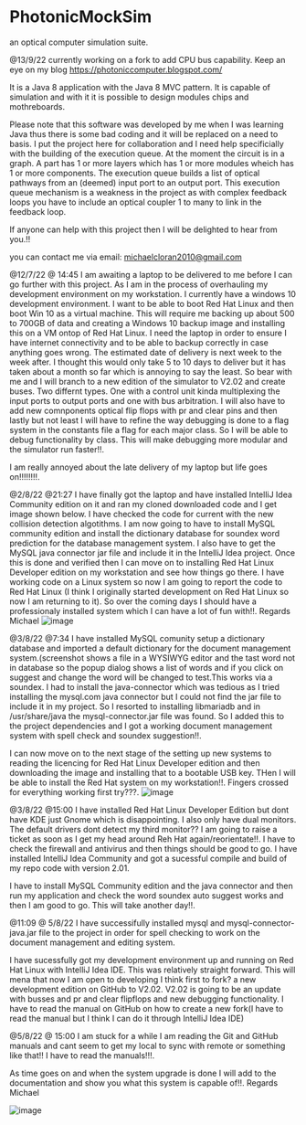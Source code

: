 # PhotonicMockSim
an optical computer simulation suite.

@13/9/22 currently working on a fork to add CPU bus capability. Keep an eye on my blog https://photoniccomputer.blogspot.com/

It is a Java 8 application with the Java 8 MVC pattern. It is capable of simulation and with it it is possible to design modules chips and mothreboards.

Please note that this software was developed by me when I was learning Java thus there is some bad coding and it will be replaced on a need to basis. I put the project 
here for collaboration and I need help specificially with the building of the execution queue. At the moment the circuit is in a graph. A part has 1 or more layers
which has 1 or more modules wheich has 1 or more components. The execution queue builds a list of optical pathways from an (deemed) input port to an output port. This
execution queue mechanism is a weakness in the project as with complex feedback loops you have to include an optical coupler 1 to many to link in the feedback loop.

If anyone can help with this project then I will be delighted to hear from you.!!

you can contact me via email: michaelcloran2010@gmail.com

@12/7/22 @ 14:45
I am awaiting a laptop to be delivered to me before I can go further with this project. As I am in the process of overhauling my development environment on my workstation. I currently have a windows 10 development environment. I want to be able to boot Red Hat Linux and then boot Win 10 as a virtual machine. This will require me backing up about 500 to 700GB of data and creating a Windows 10 backup image and installing this on a VM ontop of Red Hat Linux. I need the laptop in order to ensure I have internet connectivity and to be able to backup correctly in case anything goes wrong. The estimated date of delivery is next week to the week after. I thought this would only take 5 to 10 days to deliver but it has taken about a month so far which is annoying to say the least. So bear with me and I will branch to a new edition of the simulator to V2.02 and create buses. Two differnt types. One with a control unit kinda multiplexing the input ports to output ports and one with bus arbitration. I will also have to add new comnponents optical flip flops with pr and clear pins and then lastly but not least I will have to refine the way debugging is done to a flag system in the constants file a flag for each major class. So I will be able to debug functionality by class. This will make debugging more modular and the simulator run faster!!.

I am really annoyed about the late delivery of my laptop but life goes on!!!!!!!!.

@2/8/22 @21:27
I have finally got the laptop and have installed IntelliJ Idea Community edition on it and ran my cloned downloaded code and I get image shown below. I have checked the code for current with the new collision detection algotithms. I am now going to have to install MySQL community edition and install the dictionary database for soundex word prediction for the database management system. I also have to get the MySQL java connector jar file and include it in the IntelliJ Idea project. Once this is done and verified then I can move on to installing Red Hat Linux Developer edition on my workstation and see how things go there. I have working code on a Linux system so now I am going to report the code to Red Hat Linux (I think I originally started development on Red Hat Linux so now I am returning to it). So over the coming days I should have a professionaly installed system which I can have a lot of fun with!!.
Regards Michael
![image](https://user-images.githubusercontent.com/107754541/182467258-2d4a64a7-5bea-41b3-97b5-7426bbf0da98.png)


@3/8/22 @7:34
I have installed MySQL comunity setup a dictionary database and imported a default dictionary for the document management system.(screenshot shows a file in a WYSIWYG editor and the tast word not in database so the popup dialog shows a list of words and if you click on suggest and change the word will be changed to test.This works via a soundex. I had to install the java-connector which was tedious as I tried installing the mysql.com java connector but I could not find the jar file to include it in my project. So I resorted to installing libmariadb and in /usr/share/java the mysql-connector.jar file was found. So I added this to the project dependencies and I got a working document management system with spell check and soundex suggestion!!.

I can now move on to the next stage of the setting up new systems to reading the licencing for Red Hat Linux Developer edition and then downloading the image and installing that to a bootable USB key. THen I will be able to install the Red Hat system on my workstation!!. Fingers crossed for everything working first try???.
![image](https://user-images.githubusercontent.com/107754541/182541023-28718383-5d6a-46b5-af7d-8bf253b0836d.png)

@3/8/22 @15:00
I have installed Red Hat Linux Developer Edition but dont have KDE just Gnome which is disappointing. I also only have dual monitors. The default drivers dont detect my third monitor?? I am going to raise a ticket as soon as I get my head around Reh Hat again/reorientate!!. I have to check the firewall and antivirus and then things should be good to go. I have installed IntelliJ Idea Community and got a sucessful compile and build of my repo code with version 2.01.

I have to install MySQL Community edition and the java connector and then run my application and check the word soundex auto suggest works and then I am good to go. This will take another day!!.

@11:09 @ 5/8/22
I have successifully installed mysql and mysql-connector-java.jar file to the project in order for spell checking to work on the document management and editing system.

I have sucessfully got my development environment up and running on Red Hat Linux with IntelliJ Idea IDE. This was relatively straight forward. This will mena that now I am open to developing I think first to fork? a new development edition on GitHub to V2.02. V2.02 is going to be an update with busses and pr and clear flipflops and new debugging functionality. I have to read the manual on GitHub on how to create a new fork(I have to read the manual but I think I can do it through IntelliJ Idea IDE)

@5/8/22 @ 15:00
I am stuck for a while I am reading the Git and GitHub manuals and cant seem to get my local to sync with remote or something like that!! I have to read the manuals!!!.

As time goes on and when the system upgrade is done I will add to the documentation and show you what this system is capable of!!.
Regards
Michael







![image](https://user-images.githubusercontent.com/107754541/174435515-2f15a520-4091-4cf4-bab6-ed286bf472c5.png)
